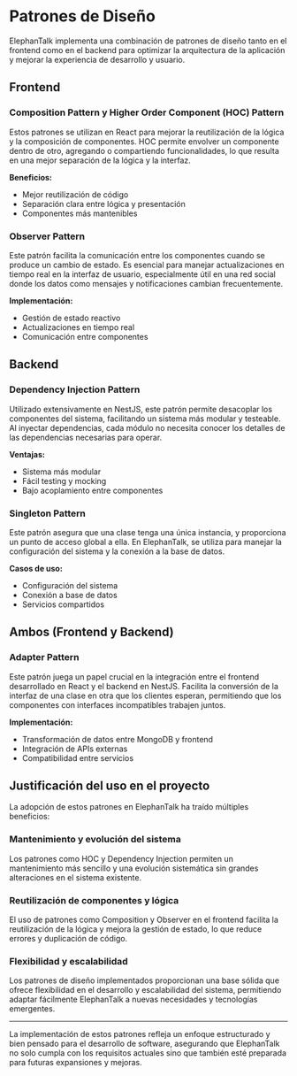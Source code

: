 # Patrones de Diseño

ElephanTalk implementa una combinación de patrones de diseño tanto en el frontend como en el backend para optimizar la arquitectura de la aplicación y mejorar la experiencia de desarrollo y usuario.

## Frontend

### Composition Pattern y Higher Order Component (HOC) Pattern

Estos patrones se utilizan en React para mejorar la reutilización de la lógica y la composición de componentes. HOC permite envolver un componente dentro de otro, agregando o compartiendo funcionalidades, lo que resulta en una mejor separación de la lógica y la interfaz.

**Beneficios:**
- Mejor reutilización de código
- Separación clara entre lógica y presentación
- Componentes más mantenibles

### Observer Pattern

Este patrón facilita la comunicación entre los componentes cuando se produce un cambio de estado. Es esencial para manejar actualizaciones en tiempo real en la interfaz de usuario, especialmente útil en una red social donde los datos como mensajes y notificaciones cambian frecuentemente.

**Implementación:**
- Gestión de estado reactivo
- Actualizaciones en tiempo real
- Comunicación entre componentes

## Backend

### Dependency Injection Pattern

Utilizado extensivamente en NestJS, este patrón permite desacoplar los componentes del sistema, facilitando un sistema más modular y testeable. Al inyectar dependencias, cada módulo no necesita conocer los detalles de las dependencias necesarias para operar.

**Ventajas:**
- Sistema más modular
- Fácil testing y mocking
- Bajo acoplamiento entre componentes

### Singleton Pattern

Este patrón asegura que una clase tenga una única instancia, y proporciona un punto de acceso global a ella. En ElephanTalk, se utiliza para manejar la configuración del sistema y la conexión a la base de datos.

**Casos de uso:**
- Configuración del sistema
- Conexión a base de datos
- Servicios compartidos

## Ambos (Frontend y Backend)

### Adapter Pattern

Este patrón juega un papel crucial en la integración entre el frontend desarrollado en React y el backend en NestJS. Facilita la conversión de la interfaz de una clase en otra que los clientes esperan, permitiendo que los componentes con interfaces incompatibles trabajen juntos.

**Implementación:**
- Transformación de datos entre MongoDB y frontend
- Integración de APIs externas
- Compatibilidad entre servicios

## Justificación del uso en el proyecto

La adopción de estos patrones en ElephanTalk ha traído múltiples beneficios:

### Mantenimiento y evolución del sistema
Los patrones como HOC y Dependency Injection permiten un mantenimiento más sencillo y una evolución sistemática sin grandes alteraciones en el sistema existente.

### Reutilización de componentes y lógica
El uso de patrones como Composition y Observer en el frontend facilita la reutilización de la lógica y mejora la gestión de estado, lo que reduce errores y duplicación de código.

### Flexibilidad y escalabilidad
Los patrones de diseño implementados proporcionan una base sólida que ofrece flexibilidad en el desarrollo y escalabilidad del sistema, permitiendo adaptar fácilmente ElephanTalk a nuevas necesidades y tecnologías emergentes.

---

La implementación de estos patrones refleja un enfoque estructurado y bien pensado para el desarrollo de software, asegurando que ElephanTalk no solo cumpla con los requisitos actuales sino que también esté preparada para futuras expansiones y mejoras.